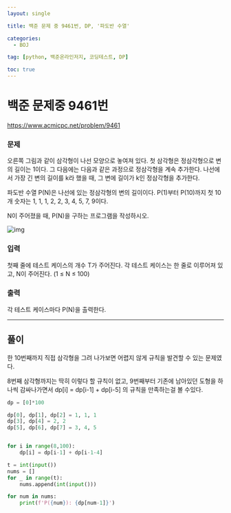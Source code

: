 ```yaml
---
layout: single

title: 백준 문제 중 9461번, DP, '파도반 수열'

categories:
  - BOJ

tag: [python, 백준온라인저지, 코딩테스트, DP]

toc: true
---
```

# 백준 문제중 9461번

https://www.acmicpc.net/problem/9461

### 문제

오른쪽 그림과 같이 삼각형이 나선 모양으로 놓여져 있다. 첫 삼각형은 정삼각형으로 변의 길이는 1이다. 그 다음에는 다음과 같은 과정으로 정삼각형을 계속 추가한다. 나선에서 가장 긴 변의 길이를 k라 했을 때, 그 변에 길이가 k인 정삼각형을 추가한다.

파도반 수열 P(N)은 나선에 있는 정삼각형의 변의 길이이다. P(1)부터 P(10)까지 첫 10개 숫자는 1, 1, 1, 2, 2, 3, 4, 5, 7, 9이다.

N이 주어졌을 때, P(N)을 구하는 프로그램을 작성하시오.

![img](https://onlinejudgeimages.s3-ap-northeast-1.amazonaws.com/upload/images/pandovan.png)

### 입력

첫째 줄에 테스트 케이스의 개수 T가 주어진다. 각 테스트 케이스는 한 줄로 이루어져 있고, N이 주어진다. (1 ≤ N ≤ 100)

### 출력

각 테스트 케이스마다 P(N)을 출력한다.

---

## 풀이

한 10번째까지 직접 삼각형을 그려 나가보면 어렵지 않게 규칙을 발견할 수 있는 문제였다.

8번째 삼각형까지는 딱히 이렇다 할 규칙이 없고, 9번째부터 기존에 남아있던 도형을 하나씩 감싸나가면서 dp[i] = dp[i-1] + dp[i-5] 의 규칙을 만족하는걸 볼 수있다.


```python
dp = [0]*100

dp[0], dp[1], dp[2] = 1, 1, 1
dp[3], dp[4] = 2, 2
dp[5], dp[6], dp[7] = 3, 4, 5 


for i in range(8,100):
    dp[i] = dp[i-1] + dp[i-1-4]

t = int(input())
nums = []
for _ in range(t):
    nums.append(int(input()))

for num in nums:
    print(f'P({num}): {dp[num-1]}')
```
